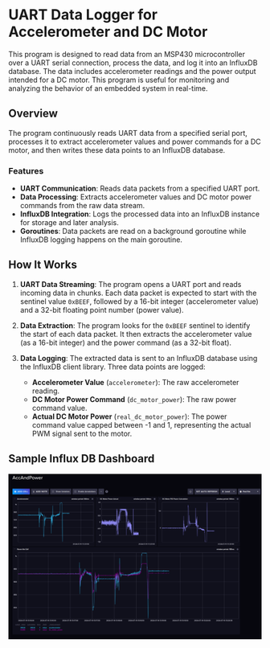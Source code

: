 # UART Data Logger for Accelerometer and DC Motor

This program is designed to read data from an MSP430 microcontroller over a UART serial connection, process the data, and log it into an InfluxDB database. The data includes accelerometer readings and the power output intended for a DC motor. This program is useful for monitoring and analyzing the behavior of an embedded system in real-time.

## Overview

The program continuously reads UART data from a specified serial port, processes it to extract accelerometer values and power commands for a DC motor, and then writes these data points to an InfluxDB database.

### Features

- **UART Communication**: Reads data packets from a specified UART port.
- **Data Processing**: Extracts accelerometer values and DC motor power commands from the raw data stream.
- **InfluxDB Integration**: Logs the processed data into an InfluxDB instance for storage and later analysis.
- **Goroutines**: Data packets are read on a background goroutine while InfluxDB logging happens on the main goroutine.

## How It Works

1. **UART Data Streaming**: The program opens a UART port and reads incoming data in chunks. Each data packet is expected to start with the sentinel value `0xBEEF`, followed by a 16-bit integer (accelerometer value) and a 32-bit floating point number (power value).

2. **Data Extraction**: The program looks for the `0xBEEF` sentinel to identify the start of each data packet. It then extracts the accelerometer value (as a 16-bit integer) and the power command (as a 32-bit float).

3. **Data Logging**: The extracted data is sent to an InfluxDB database using the InfluxDB client library. Three data points are logged:
   - **Accelerometer Value** (`accelerometer`): The raw accelerometer reading.
   - **DC Motor Power Command** (`dc_motor_power`): The raw power command value.
   - **Actual DC Motor Power** (`real_dc_motor_power`): The power command value capped between -1 and 1, representing the actual PWM signal sent to the motor.

## Sample Influx DB Dashboard
![Sample Dashboard](./balancing_trials.png)

